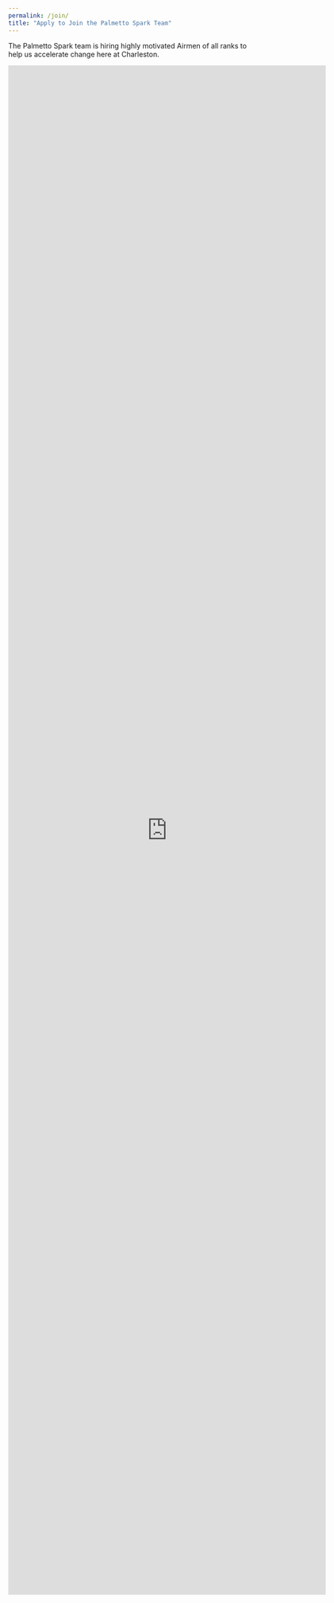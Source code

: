 ```yaml
---
permalink: /join/
title: "Apply to Join the Palmetto Spark Team"
---
```


The Palmetto Spark team is hiring highly motivated Airmen of all ranks to help us accelerate change here at Charleston.

<iframe src="https://docs.google.com/forms/d/e/1FAIpQLSdMSQGaNIJaSw1OJ8iOTMvwag2CzRCFGY_S3D5LNJKT6DBhjg/viewform?embedded=true" width="640" height="3079" frameborder="0" marginheight="0" marginwidth="0">Loading…</iframe>